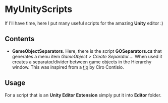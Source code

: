 # MyUnityScripts
If I'll have time, here I put many useful scripts for the amazing **Unity** editor :)
## Contents
- **GameObjectSeparators**. Here, there is the script **GOSeparators.cs** that generates a menu item *GameObject > Create Separator...*. When used it creates a separator/divider between game objects in the Hierarchy window. This was inspired from a [tip](https://twitter.com/CiroContns/status/901932711161589765) by Ciro Contisio.
## Usage
For a script that is an **Unity Editor Extension** simply put it into **Editor** folder. 
